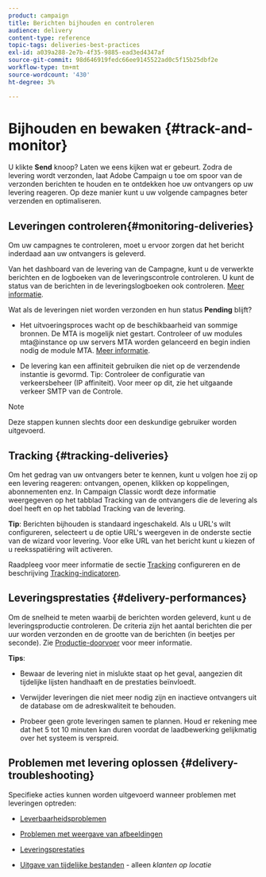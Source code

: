 ```yaml
---
product: campaign
title: Berichten bijhouden en controleren
audience: delivery
content-type: reference
topic-tags: deliveries-best-practices
exl-id: a039a288-2e7b-4f35-9885-ead3ed4347af
source-git-commit: 98d646919fedc66ee9145522ad0c5f15b25dbf2e
workflow-type: tm+mt
source-wordcount: '430'
ht-degree: 3%

---
```


# Bijhouden en bewaken {#track-and-monitor}

U klikte **Send** knoop? Laten we eens kijken wat er gebeurt. Zodra de levering wordt verzonden, laat Adobe Campaign u toe om spoor van de verzonden berichten te houden en te ontdekken hoe uw ontvangers op uw levering reageren. Op deze manier kunt u uw volgende campagnes beter verzenden en optimaliseren.

## Leveringen controleren{#monitoring-deliveries}

Om uw campagnes te controleren, moet u ervoor zorgen dat het bericht inderdaad aan uw ontvangers is geleverd.

Van het dashboard van de levering van de Campagne, kunt u de verwerkte berichten en de logboeken van de leveringscontrole controleren.
U kunt de status van de berichten in de leveringslogboeken ook controleren. [Meer informatie](../../delivery/using/about-delivery-monitoring.md).

Wat als de leveringen niet worden verzonden en hun status **Pending** blijft?

* Het uitvoeringsproces wacht op de beschikbaarheid van sommige bronnen. De MTA is mogelijk niet gestart.
Controleer of uw modules mta@instance op uw servers MTA worden gelanceerd en begin indien nodig de module MTA. [Meer informatie](../../production/using/administration.md).

* De levering kan een affiniteit gebruiken die niet op de verzendende instantie is gevormd.
Tip: Controleer de configuratie van verkeersbeheer (IP affiniteit). Voor meer op dit, zie het uitgaande verkeer SMTP van de Controle.

>[!NOTE]
>
>Deze stappen kunnen slechts door een deskundige gebruiker worden uitgevoerd.

## Tracking {#tracking-deliveries}

Om het gedrag van uw ontvangers beter te kennen, kunt u volgen hoe zij op een levering reageren: ontvangen, openen, klikken op koppelingen, abonnementen enz. In Campaign Classic wordt deze informatie weergegeven op het tabblad Tracking van de ontvangers die de levering als doel heeft en op het tabblad Tracking van de levering.

**Tip**: Berichten bijhouden is standaard ingeschakeld. Als u URL&#39;s wilt configureren, selecteert u de optie URL&#39;s weergeven in de onderste sectie van de wizard voor levering. Voor elke URL van het bericht kunt u kiezen of u reeksspatiëring wilt activeren.

Raadpleeg voor meer informatie de sectie [Tracking](../../delivery/using/how-to-configure-tracked-links.md) configureren en de beschrijving [Tracking-indicatoren](../../reporting/using/delivery-reports.md#tracking-indicators).

## Leveringsprestaties {#delivery-performances}

Om de snelheid te meten waarbij de berichten worden geleverd, kunt u de leveringsproductie controleren. De criteria zijn het aantal berichten die per uur worden verzonden en de grootte van de berichten (in beetjes per seconde). Zie [Productie-doorvoer](../../reporting/using/global-reports.md#delivery-throughput) voor meer informatie.

**Tips**:

* Bewaar de levering niet in mislukte staat op het geval, aangezien dit tijdelijke lijsten handhaaft en de prestaties beïnvloedt.

* Verwijder leveringen die niet meer nodig zijn en inactieve ontvangers uit de database om de adreskwaliteit te behouden.

* Probeer geen grote leveringen samen te plannen. Houd er rekening mee dat het 5 tot 10 minuten kan duren voordat de laadbewerking gelijkmatig over het systeem is verspreid.

## Problemen met levering oplossen {#delivery-troubleshooting}

Specifieke acties kunnen worden uitgevoerd wanneer problemen met leveringen optreden:

* [Leverbaarheidsproblemen](../../production/using/performance-and-throughput-issues.md#deliverability_issues)

* [Problemen met weergave van afbeeldingen](../../production/using/image-display-issues.md)

* [Leveringsprestaties](../../delivery/using/delivery-performances.md)

* [Uitgave van tijdelijke bestanden](../../production/using/temporary-files.md)  - alleen  *klanten op locatie*
